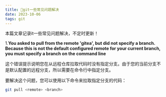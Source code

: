 ```yaml
---
title: 💯git一些常见问题解决
date: 2023-10-06
tags: git
---
```


本篇文章记录it一些常见问题解决，不定时更新！


1.**You asked to pull from the remote 'gitea', but did not specify a branch. Because this is not the default configured remote for your current branch, you must specify a branch on the command line**

这个错误提示说明您在从远程仓库拉取代码时没有指定分支。由于您的当前分支不是默认配置的远程分支，所以需要在命令行中指定分支。

要解决这个问题，您可以使用以下命令来拉取指定分支的代码：
```sh
git pull <remote> <branch>
```